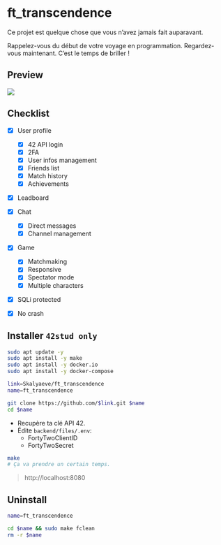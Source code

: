 # ft_transcendence
Ce projet est quelque chose que vous n’avez jamais fait auparavant.

Rappelez-vous du début de votre voyage en programmation. Regardez-vous maintenant. C’est le temps de briller !

## Preview
![](https://github.com/Skalyaeve/images/blob/main/screenshot/cub3d.gif)

## Checklist
- [x] User profile
    * [x] 42 API login
    * [x] 2FA
    * [x] User infos management
    * [x] Friends list
    * [x] Match history
    * [x] Achievements
- [x] Leadboard
- [x] Chat
    * [x] Direct messages
    * [x] Channel management
- [x] Game
    * [x] Matchmaking
    * [x] Responsive
    * [x] Spectator mode
    * [x] Multiple characters
- [x] SQLi protected
- [x] No crash


## Installer `42stud only`
```bash
sudo apt update -y
sudo apt install -y make
sudo apt install -y docker.io
sudo apt install -y docker-compose
```
```bash
link=Skalyaeve/ft_transcendence
name=ft_transcendence

git clone https://github.com/$link.git $name
cd $name
```
- Recupère ta clé API 42.
- Édite `backend/files/.env`:
    * FortyTwoClientID
    * FortyTwoSecret
```bash
make
# Ça va prendre un certain temps.
```
> http://localhost:8080

## Uninstall
```bash
name=ft_transcendence

cd $name && sudo make fclean
rm -r $name
```
